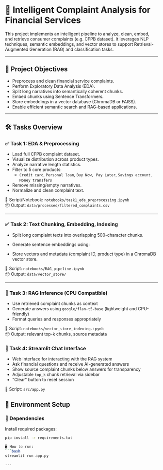 # 🧠 Intelligent Complaint Analysis for Financial Services

This project implements an intelligent pipeline to analyze, clean, embed, and retrieve consumer complaints (e.g. CFPB dataset). It leverages NLP techniques, semantic embeddings, and vector stores to support Retrieval-Augmented Generation (RAG) and classification tasks.

---

## 🚀 Project Objectives

- Preprocess and clean financial service complaints.
- Perform Exploratory Data Analysis (EDA).
- Split long narratives into semantically coherent chunks.
- Embed chunks using Sentence Transformers.
- Store embeddings in a vector database (ChromaDB or FAISS).
- Enable efficient semantic search and RAG-based applications.

---


## 🛠️ Tasks Overview

### ✅ Task 1: EDA & Preprocessing
- Load full CFPB complaint dataset.
- Visualize distribution across product types.
- Analyze narrative length statistics.
- Filter to 5 core products:
  - `Credit card`, `Personal loan`, `Buy Now, Pay Later`, `Savings account`, `Money transfers`
- Remove missing/empty narratives.
- Normalize and clean complaint text.

📄 Script/Notebook: `notebooks/task1_eda_preprocessing.ipynb`  
📦 Output: `data/processed/filtered_complaints.csv`

---

### ✅ Task 2: Text Chunking, Embedding, Indexing
- Split long complaint texts into overlapping 500-character chunks.
- Generate sentence embeddings using:

- Store vectors and metadata (complaint ID, product type) in a ChromaDB vector store.

📄 Script: `notebooks/RAG_pipeline.ipynb`  
📦 Output: `data/vector_store/`

---

### 🧠 Task 3: RAG Inference (CPU Compatible)

- Use retrieved complaint chunks as context
- Generate answers using `google/flan-t5-base` (lightweight and CPU-friendly)
- Format queries and responses appropriately

📄 Script: `notebooks/vector_store_indexing.ipynb`  
📦 Output: relevant top-k chunks, source metadata


### 💬 Task 4: Streamlit Chat Interface

- Web interface for interacting with the RAG system
- Ask financial questions and receive AI-generated answers
- Show source complaint chunks below answers for transparency
- Adjustable `top_k` chunk retrieval via sidebar
- "Clear" button to reset session

📄 Script: `src/app.py`



## 🧪 Environment Setup

### 🧰 Dependencies

Install required packages:
```bash
pip install -r requirements.txt

🖥️ How to run:
```bash
streamlit run app.py

---